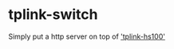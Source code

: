 # tplink-switch 

Simply put a http server on top of ['tplink-hs100'](https://github.com/natefox/tplink-hs100)

